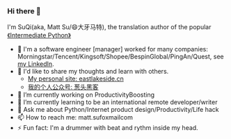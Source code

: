 ### Hi there 👋
I'm SuQi(aka, Matt Su/😄大牙马特), the translation author of the popular [《Intermediate Python》](https://github.com/eastlakeside/interpy-zh)

- 🌟 I'm a software engineer [manager] worked for many companies: Morningstar/Tencent/Kingsoft/Shopee/BespinGlobal/PingAn/Quest, see [my LinkedIn](https://www.linkedin.com/in/mattsu/).
- 🤑 I'd like to share my thoughts and learn with others. 
  - [My personal site: eastlakeside.cn](https://eastlakeside.cn)
  - [我的个人公众号: 葱头黑客](https://mp.weixin.qq.com/s/R1c53Bd6F-9QqWxIw8QAvA) 
- 🔭 I’m currently working on ProductivityBoosting
- 🌱 I’m currently learning to be an international remote developer/writer
- 💬 Ask me about Python/Internet product design/Productivity/Life hack
- 📫 How to reach me: matt.su<AT>foxmail<DOT>com
- ⚡ Fun fact: I'm a drummer with beat and rythm inside my head.

